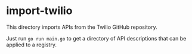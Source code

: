 # import-twilio

This directory imports APIs from the Twilio GitHub repository.

Just run `go run main.go` to get a directory of API descriptions that can be
applied to a registry.
